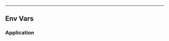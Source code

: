 <!-- Space: Projects -->
<!-- Parent: ZshGoenv -->
<!-- Title: EnvVars ZshGoenv -->
<!-- Label: ZshGoenv -->
<!-- Label: Project -->
<!-- Label: EnvVars -->
<!-- Include: disclaimer.md -->
<!-- Include: ac:toc -->

---

## Env Vars

### Application

